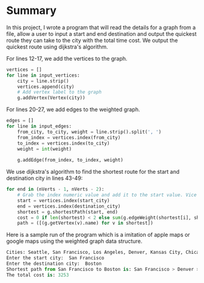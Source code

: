 # Summary

In this project, I wrote a program that will read the details for a graph from a file, allow a user to input a start and end destination and output the quickest route they can take to the city with the total time cost. We output the quickest route using
dijkstra's algorithm.

For lines 12-17, we add the vertices to the graph.
```Python
vertices = []
for line in input_vertices:
    city = line.strip()
    vertices.append(city)
    # Add vertex label to the graph
    g.addVertex(Vertex(city))
```
For lines 20-27, we add edges to the weighted graph.
```Python
edges = []
for line in input_edges:
    from_city, to_city, weight = line.strip().split(', ')
    from_index = vertices.index(from_city)
    to_index = vertices.index(to_city)
    weight = int(weight)
    
    g.addEdge(from_index, to_index, weight)
```

We use dijkstra's algorithm to find the shortest route for the start and destination city in lines 43-49:
```Python
for end in (nVerts - 1, nVerts - 2):
    # Grab the index numeric value and add it to the start value. Vice versa with the end value.
    start = vertices.index(start_city)
    end = vertices.index(destination_city)
    shortest = g.shortestPath(start, end) 
    cost = 0 if len(shortest) < 2 else sum(g.edgeWeight(shortest[i], shortest[i+1]) for i in range(len(shortest) - 1))
    path = ([(g.getVertex(v).name) for v in shortest])
```

Here is a sample run of the program which is a imitation of apple maps or google maps using the weighted graph data structure. 
```Python
Cities: Seattle, San Francisco, Los Angeles, Denver, Kansas City, Chicago, Boston, New York, Atlanta, Miami, Dallas, Houston
Enter the start city:  San Francisco
Enter the destination city:  Boston
Shortest path from San Francisco to Boston is: San Francisco > Denver > Chicago > Boston
The total cost is: 3253
```

